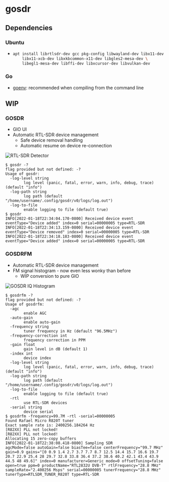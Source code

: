 # gosdr

## Dependencies

### Ubuntu

* ```bash
  apt install librtlsdr-dev gcc pkg-config libwayland-dev libx11-dev \
      libx11-xcb-dev libxkbcommon-x11-dev libgles2-mesa-dev \
      libegl1-mesa-dev libffi-dev libxcursor-dev libvulkan-dev
  ```

### Go

* [goenv](https://github.com/fernandosanchezjr/goenv): recommended when compiling from the command line

## WIP

### GOSDR

* GIO UI
* Automatic RTL-SDR device management
  * Safe device removal handling
  * Automatic resume on device re-connection

![RTL-SDR Detector](images/wip/gosdr.png)

```
$ gosdr -?
flag provided but not defined: -?
Usage of gosdr:
  -log-level string
        log level (panic, fatal, error, warn, info, debug, trace) (default "info")
  -log-path string
        log path (default "/home/username/.config/gosdr/v0/logs/log.out")
  -log-to-file
        enable logging to file (default true)
$ gosdr
INFO[2022-01-18T22:34:04.170-0800] Received device event                         eventType="Device added" index=0 serial=00000005 type=RTL-SDR
INFO[2022-01-18T22:34:13.159-0800] Received device event                         eventType="Device removed" index=0 serial=00000005 type=RTL-SDR
INFO[2022-01-18T22:34:18.183-0800] Received device event                         eventType="Device added" index=0 serial=00000005 type=RTL-SDR
```

### GOSDRFM

* Automatic RTL-SDR device management
* FM signal histogram - now even less wonky than before
  * WIP conversion to pure GIO 

![GOSDR IQ Histogram](images/wip/gosdrfm.gif)

```
$ gosdrfm -?
flag provided but not defined: -?
Usage of gosdrfm:
  -agc
        enable AGC
  -auto-gain
        enable auto-gain
  -frequency string
        tuner frequency in Hz (default "96.5MHz")
  -frequency-correction int
        frequency correction in PPM
  -gain float
        gain level in dB (default 1)
  -index int
        device index
  -log-level string
        log level (panic, fatal, error, warn, info, debug, trace) (default "info")
  -log-path string
        log path (default "/home/username/.config/gosdr/v0/logs/log.out")
  -log-to-file
        enable logging to file (default true)
  -rtl
        use RTL-SDR devices
  -serial string
        device serial
$ gosdrfm -frequency=99.7M -rtl -serial=00000005
Found Rafael Micro R820T tuner
Exact sample rate is: 2400256.184264 Hz
[R82XX] PLL not locked!
[R82XX] PLL not locked!
Allocating 15 zero-copy buffers
INFO[2022-01-18T22:38:08.418-0800] Sampling SDR                                  agcMode=false autoGain=false biasTee=false centerFrequency="99.7 MHz" gain=0.9 gains="[0 0.9 1.4 2.7 3.7 7.7 8.7 12.5 14.4 15.7 16.6 19.7 20.7 22.9 25.4 28 29.7 32.8 33.8 36.4 37.2 38.6 40.2 42.1 43.4 43.9 44.5 48 49.6]" index=0 manufacturer=Generic mode=0 offsetTuning=false open=true ppm=0 productName="RTL2832U DVB-T" rtlFrequency="28.8 MHz" sampleRate="2.400256 Msps" serial=00000005 tunerFrequency="28.8 MHz" tunerType=RTLSDR_TUNER_R820T type=RTL-SDR
```

